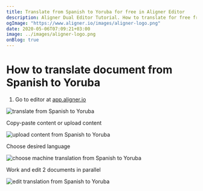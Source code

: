 ```yaml
---
title: Translate from Spanish to Yoruba for free in Aligner Editor
description: Aligner Dual Editor Tutorial. How to translate for free from Spanish to Yoruba. Aligner is multilingual document management platform. 
ogImage: "https://www.aligner.io/images/aligner-logo.png"
date: 2020-05-06T07:09:21+03:00
image: ../images/aligner-logo.png
onBlog: true
---
```


# How to translate document from Spanish to Yoruba

1. Go to editor at [app.aligner.io](https://app.aligner.io "Aligner App web page")

![translate from Spanish to Yoruba](../aligner-blank-editor.png "translate from Spanish to Yoruba")

Copy-paste content or upload content

![upload content from Spanish to Yoruba](../aligner-uploaded-document.png "upload content from Spanish to Yoruba")

Choose desired language

![choose machine translation from Spanish to Yoruba](../aligner-language-dropdown.png "choose machine translation from Spanish to Yoruba")

Work and edit 2 documents in parallel

![edit translation from Spanish to Yoruba](../aligner-double-sitded-editor.png "edit translation from Spanish to Yoruba")

